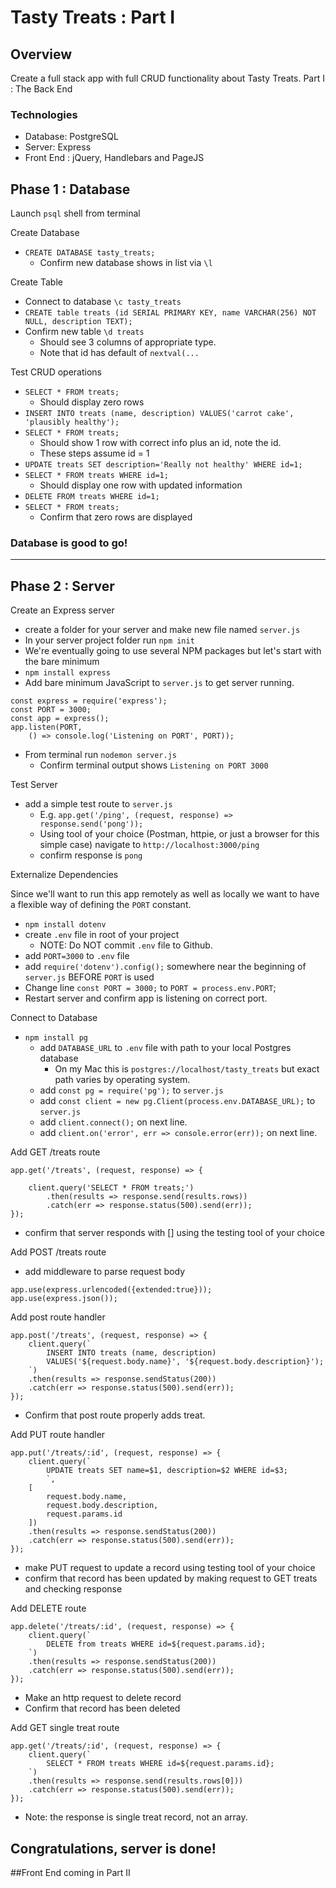 # Tasty Treats : Part I

## Overview
Create a full stack app with full CRUD functionality about Tasty Treats. 
Part I : The Back End

### Technologies
- Database: PostgreSQL
- Server: Express
- Front End : jQuery, Handlebars and PageJS


## Phase 1 : Database
Launch `psql` shell from terminal

Create Database

- `CREATE DATABASE tasty_treats;`
	- Confirm new database shows in list via `\l`

Create Table

- Connect to database `\c tasty_treats`
- `CREATE table treats (id SERIAL PRIMARY KEY, name VARCHAR(256) NOT NULL, description TEXT);`
- Confirm new table `\d treats`
	- Should see 3 columns of appropriate type. 
	- Note that id has default of `nextval(...`

Test CRUD operations

- `SELECT * FROM treats;`
	- Should display zero rows
- `INSERT INTO treats (name, description) VALUES('carrot cake', 'plausibly healthy');`
- `SELECT * FROM treats;`
	- Should show 1 row with correct info plus an id, note the id. 
	- These steps assume id = 1
- `UPDATE treats SET description='Really not healthy' WHERE id=1;`
- `SELECT * FROM treats WHERE id=1;`
	- Should display one row with updated information
- `DELETE FROM treats WHERE id=1;`
- `SELECT * FROM treats;`
	- Confirm that zero rows are displayed

### Database is good to go!

---

## Phase 2 : Server

Create an Express server

- create a folder for your server and make new file named `server.js`
- In your server project folder run `npm init`
- We're eventually going to use several NPM packages but let's start with the bare minimum
- `npm install express`
- Add bare minimum JavaScript to `server.js` to get server running.

```
const express = require('express');
const PORT = 3000;
const app = express();
app.listen(PORT, 
	() => console.log('Listening on PORT', PORT));
```
    
- From terminal run `nodemon server.js`
	- Confirm terminal output shows `Listening on PORT 3000`

Test Server

- add a simple test route to `server.js`
	- E.g. `app.get('/ping', (request, response) => response.send('pong'));`
	- Using tool of your choice (Postman, httpie, or just a browser for this simple case) navigate to `http://localhost:3000/ping`
	- confirm response is `pong`

Externalize Dependencies

Since we'll want to run this app remotely as well as locally we want to have a flexible way of defining the `PORT` constant.

- `npm install dotenv`
- create `.env` file in root of your project
	- NOTE: Do NOT commit `.env` file to Github.
- add `PORT=3000` to `.env` file
- add `require('dotenv').config();` somewhere near the beginning of `server.js` BEFORE `PORT` is used
- Change line `const PORT = 3000;` to `PORT = process.env.PORT`;
- Restart server and confirm app is listening on correct port.


Connect to Database

- `npm install pg`
	- add `DATABASE_URL` to `.env` file with path to your local Postgres database
		- On my Mac this is `postgres://localhost/tasty_treats` but exact path varies by operating system. 
	- add `const pg = require('pg');` to `server.js`
	- add `const client = new pg.Client(process.env.DATABASE_URL);` to `server.js`
	- add `client.connect();` on next line.
	- add `client.on('error', err => console.error(err));` on next line.


Add GET /treats route

```    
app.get('/treats', (request, response) => {
    
	client.query('SELECT * FROM treats;')
		.then(results => response.send(results.rows))
		.catch(err => response.status(500).send(err));
});
```    
    
- confirm that server responds with [] using the testing tool of your choice

Add POST /treats route

-   add middleware to parse request body

```
app.use(express.urlencoded({extended:true}));
app.use(express.json());
```        

Add post route handler

```
app.post('/treats', (request, response) => {
	client.query(`
		INSERT INTO treats (name, description) 
		VALUES('${request.body.name}', '${request.body.description}');
	`)
	.then(results => response.sendStatus(200))
	.catch(err => response.status(500).send(err));
});
```

- Confirm that post route properly adds treat.


Add PUT route handler

```
app.put('/treats/:id', (request, response) => {
    client.query(`
	    UPDATE treats SET name=$1, description=$2 WHERE id=$3;
		`, 
    [
        request.body.name,
        request.body.description,
        request.params.id
    ])
    .then(results => response.sendStatus(200))
    .catch(err => response.status(500).send(err));
});
```
- make PUT request to update a record using testing tool of your choice
- confirm that record has been updated by making request to GET treats and checking response

Add DELETE route

```
app.delete('/treats/:id', (request, response) => {
	client.query(`
		DELETE from treats WHERE id=${request.params.id};
	`)
	.then(results => response.sendStatus(200))
	.catch(err => response.status(500).send(err));
});
```
- Make an http request to delete record
- Confirm that record has been deleted

Add GET single treat route

```
app.get('/treats/:id', (request, response) => {
	client.query(`
		SELECT * FROM treats WHERE id=${request.params.id};
	`)
	.then(results => response.send(results.rows[0]))
	.catch(err => response.status(500).send(err));
});
```    
- Note: the response is single treat record, not an array.

## Congratulations, server is done! 
##Front End coming in Part II